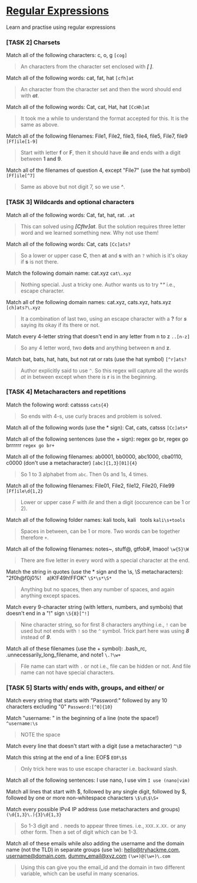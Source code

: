 # [Regular Expressions][1]
Learn and practise using regular expressions

### [TASK 2]  Charsets

Match all of the following characters: c, o, g `[cog]`
> An characters from the character set enclosed with ***[ ]***.

Match all of the following words: cat, fat, hat `[cfh]at`
> An character from the character set and then the word should end with ***at***.


Match all of the following words: Cat, cat, Hat, hat `[CcHh]at`
> It took me a while to understand the format accepted for this. It is the same as above.

Match all of the following filenames: File1, File2, file3, file4, file5, File7, file9 `[Ff]ile[1-9]`
> Start with letter **f** or **F**, then it should have **ile** and ends with a digit between **1 and 9**.

Match all of the filenames of question 4, except "File7" (use the hat symbol) `[Ff]ile[^7]`
> Same as above but not digit 7, so we use **^**.

### [TASK 3] Wildcards and optional characters

Match all of the following words: Cat, fat, hat, rat. `.at`
> This can solved using ***[Cfhr]at***. But the solution requires three letter word and we learned something new. Why not use them!

Match all of the following words: Cat, cats `[Cc]ats?`
> So a lower or upper case **C**, then **at** and **s** with an `?` which is it's okay if **s** is not there.

Match the following domain name: cat.xyz `cat\.xyz`
> Nothing special. Just a tricky one. Author wants us to try **\** i.e., escape character.

Match all of the following domain names: cat.xyz, cats.xyz, hats.xyz `[ch]ats?\.xyz`
> It a combination of last two, using an escape character with a **?** for ***s*** saying its okay if its there or not.

Match every 4-letter string that doesn't end in any letter from n to z `..[n-z]`
> So any 4 letter word, two **dots** and anything between **n** and **z**.

Match bat, bats, hat, hats, but not rat or rats (use the hat symbol) `[^r]ats?`
> Author explicitly said to use `^`. So this regex will capture all the words *at* in between except when there is **r** is in the beginning.

### [TASK 4]  Metacharacters and repetitions


Match the following word: catssss `cats{4}`
> So ends with 4-s, use curly braces and problem is solved.

Match all of the following words (use the * sign): Cat, cats, catsss `[Cc]ats*`

Match all of the following sentences (use the + sign): regex go br, regex go brrrrrr `regex go br+`

Match all of the following filenames: ab0001, bb0000, abc1000, cba0110, c0000 (don't use a metacharacter) `[abc]{1,3}[01]{4}`
> So 1 to 3 alphabet from `abc`. Then 0s and 1s, 4 times.

Match all of the following filenames: File01, File2, file12, File20, File99 `[Ff]ile\d{1,2}`
> Lower or upper case *F* with *ile* and then a digit (occurence can be 1 or 2).

Match all of the following folder names: kali tools, kali &nbsp; tools `kali\s+tools`
> Spaces in between, can be 1 or more. Two words can be together therefore `+`.

Match all of the following filenames: notes~, stuff@, gtfob#, lmaoo! `\w{5}\W`
> There are five letter in every word with a special character at the end.

Match the string in quotes (use the * sign and the \s, \S metacharacters): "2f0h@f0j0%! &nbsp;&nbsp;    a)K!F49h!FFOK" `\S*\s*\S*`
> Anything but no spaces, then any number of spaces, and again anything except spaces.

Match every 9-character string (with letters, numbers, and symbols) that doesn't end in a "!" sign `\S{8}[^!]`
> Nine character string, so for first 8 characters anything i.e., `!` can be used but not ends with `!` so the `^` symbol. Trick part here was using ***8*** instead of ***9***.

Match all of these filenames (use the + symbol): .bash_rc, .unnecessarily_long_filename, and note1 `\.?\w+`
> File name can start with `.` or not i.e., file can be hidden or not. And file name can not have special characters.

### [TASK 5] Starts with/ ends with, groups, and either/ or

Match every string that starts with "Password:" followed by any 10 characters excluding "0" `Password:[^0]{10}`

Match "username: " in the beginning of a line (note the space!) `^username:\s`
> NOTE the space

Match every line that doesn't start with a digit (use a metacharacter) `^\D`

Match this string at the end of a line: EOF$ `EOF\$$`
> Only trick here was to use escape character i.e. backward slash.

Match all of the following sentences: I use nano, I use vim `I use (nano|vim)`


Match all lines that start with $, followed by any single digit, followed by $, followed by one or more non-whitespace characters `\$\d\$\S+`

Match every possible IPv4 IP address (use metacharacters and groups) `(\d{1,3}\.){3}\d{1,3}`
> So 1-3 digit and `.` needs to appear three times. i.e., `XXX.X.XX.` or any other form. Then a set of digit which can be 1-3.

Match all of these emails while also adding the username and the domain name (not the TLD) in separate groups (use \w): hello@tryhackme.com, username@domain.com, dummy_email@xyz.com `(\w+)@(\w+)\.com`
> Using this can give you the email_id and the domain in two different variable, which can be useful in many scenarios.


[1]: https://tryhackme.com/room/catregex
